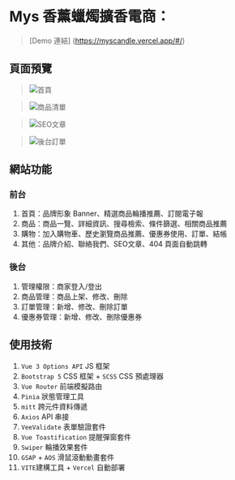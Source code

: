 # Mys 香薰蠟燭擴香電商：
> [Demo 連結] (https://myscandle.vercel.app/#/)

## 頁面預覽
> ![首頁](https://github.com/jamie-cloud99/myscandle/assets/126141081/8ea936a5-1895-498e-84cb-028d2f8306ce)

> ![商品清單](https://github.com/jamie-cloud99/myscandle/assets/126141081/f50d8d76-7020-4488-9a1d-a5f3065f1ad7)

> ![SEO文章](https://github.com/jamie-cloud99/myscandle/assets/126141081/f081808e-55db-41a2-82b5-c42c1b1fd7b8)


> ![後台訂單](https://github.com/jamie-cloud99/myscandle/assets/126141081/31b37192-aff0-44dc-9148-94d7656e24da)



## 網站功能

### 前台

1. 首頁：品牌形象 Banner、精選商品輪播推薦、訂閱電子報
2. 商品：商品一覽、詳細資訊、搜尋檢索、條件篩選、相關商品推薦
3. 購物：加入購物車、歷史瀏覽商品推薦、優惠券使用、訂單、結帳
5. 其他：品牌介紹、聯絡我們、SEO文章、404 頁面自動跳轉

### 後台

1. 管理權限：商家登入/登出
2. 商品管理：商品上架、修改、刪除
3. 訂單管理：新增、修改、刪除訂單
4. 優惠券管理：新增、修改、刪除優惠券

## 使用技術

1. `Vue 3 Options API` JS 框架
2. `Bootstrap 5` CSS 框架 + `SCSS` CSS 預處理器
3. `Vue Router` 前端模擬路由
4. `Pinia` 狀態管理工具
5. `mitt` 跨元件資料傳遞
6. `Axios` API 串接
7. `VeeValidate` 表單驗證套件
8. `Vue Toastification` 提醒彈窗套件
9. `Swiper` 輪播效果套件
10. `GSAP` + `AOS` 滑鼠滾動動畫套件
11. `VITE`建構工具 + `Vercel` 自動部署


